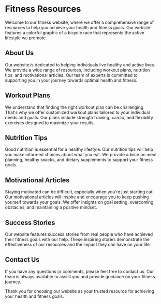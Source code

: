 <!--font:Great Vibes-->

# Fitness Resources

Welcome to our fitness website, where we offer a comprehensive range of resources to help you achieve your health and fitness goals. Our website features a colorful graphic of a bicycle race that represents the active lifestyle we promote.

## About Us

Our website is dedicated to helping individuals live healthy and active lives. We provide a wide range of resources, including workout plans, nutrition tips, and motivational articles. Our team of experts is committed to supporting you in your journey towards optimal health and fitness.

## Workout Plans

We understand that finding the right workout plan can be challenging. That's why we offer customized workout plans tailored to your individual needs and goals. Our plans include strength training, cardio, and flexibility exercises designed to maximize your results.

## Nutrition Tips

Good nutrition is essential for a healthy lifestyle. Our nutrition tips will help you make informed choices about what you eat. We provide advice on meal planning, healthy snacks, and dietary supplements to support your fitness goals.

## Motivational Articles

Staying motivated can be difficult, especially when you're just starting out. Our motivational articles will inspire and encourage you to keep pushing yourself towards your goals. We offer insights on goal setting, overcoming obstacles, and maintaining a positive mindset.

## Success Stories

Our website features success stories from real people who have achieved their fitness goals with our help. These inspiring stories demonstrate the effectiveness of our resources and the impact they can have on your life.

## Contact Us

If you have any questions or comments, please feel free to contact us. Our team is always available to assist you and provide guidance on your fitness journey.

Thank you for choosing our website as your trusted resource for achieving your health and fitness goals.

<!--

Write me content for website with wallpaper which alt text is:

"A colorful graphic of a bicycle race for a sports or fitness website"

The name/title of the page should not be 1:1 copy of the alt text but rather a real content of the website which is using this wallpaper.

- Use markdown format 
- Start with heading
- Heading should be short and concise
- The content should look like a real website 
- The website should not be about the wallpaper, wallpaper is just a related background
- Heading should be contain work "wallpaper" or "background"
- Include real sections like references, contact, user stories, etc. use things relevant to the page purpose.
- Feel free to use structure like headings, bullets, numbering, blockquotes, paragraphs, horizontal lines, etc.
- You can use formatting like bold or _italic_
- You can include UTF-8 emojis
- Links should be only #hash anchors (and you can refer to the document itself)
- Do not include images


---


# Fitness Wallpaper for Your Active Lifestyle

Welcome to our fitness website, where we offer everything you need to achieve your health and fitness goals. Our colorful graphic of a bicycle race makes the perfect background for your active lifestyle.

## About Us

Our website is dedicated to helping you live a healthy and active life. We offer a wide range of resources, including workout plans, nutrition tips, and motivational articles. Whether you're a seasoned athlete or just starting out, we have something for everyone.

## Workout Plans

We know that finding the right workout plan can be challenging. That's why we offer a variety of plans to suit your needs. From strength training to cardio, our plans are designed to help you achieve your fitness goals.

## Nutrition Tips

Good nutrition is key to a healthy lifestyle. Our nutrition tips will help you make informed choices about what you eat. We offer advice on everything from meal planning to healthy snacks.

## Motivational Articles

Staying motivated can be tough, especially when you're just starting out. Our motivational articles will help keep you on track. We offer tips on staying motivated, setting goals, and overcoming obstacles.

## User Stories

Don't just take our word for it – read what our users have to say! Our user stories feature real people who have achieved their fitness goals with our help. Their inspiring stories will motivate you to keep pushing yourself.

## Contact Us

If you have any questions or comments, please don't hesitate to get in touch. You can reach us through our contact form or by emailing us directly. We're always happy to hear from our users.

Thank you for choosing our fitness website as your go-to resource for living a healthy and active lifestyle.


---


Heading should not include word "wallpaper". The website should not be about the wallpaper itself, wallpaper is just a related background, rewrite whole content.


---


# Achieve Your Fitness Goals with Our Comprehensive Resources

Welcome to our fitness website, where we offer a comprehensive range of resources to help you achieve your health and fitness goals. Our website features a colorful graphic of a bicycle race that represents the active lifestyle we promote.

## About Us

Our website is dedicated to helping individuals live healthy and active lives. We provide a wide range of resources, including workout plans, nutrition tips, and motivational articles. Our team of experts is committed to supporting you in your journey towards optimal health and fitness.

## Workout Plans

We understand that finding the right workout plan can be challenging. That's why we offer customized workout plans tailored to your individual needs and goals. Our plans include strength training, cardio, and flexibility exercises designed to maximize your results.

## Nutrition Tips

Good nutrition is essential for a healthy lifestyle. Our nutrition tips will help you make informed choices about what you eat. We provide advice on meal planning, healthy snacks, and dietary supplements to support your fitness goals.

## Motivational Articles

Staying motivated can be difficult, especially when you're just starting out. Our motivational articles will inspire and encourage you to keep pushing yourself towards your goals. We offer insights on goal setting, overcoming obstacles, and maintaining a positive mindset.

## Success Stories

Our website features success stories from real people who have achieved their fitness goals with our help. These inspiring stories demonstrate the effectiveness of our resources and the impact they can have on your life.

## Contact Us

If you have any questions or comments, please feel free to contact us. Our team is always available to assist you and provide guidance on your fitness journey.

Thank you for choosing our website as your trusted resource for achieving your health and fitness goals.

-->
